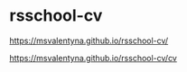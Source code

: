 # rsschool-cv

https://msvalentyna.github.io/rsschool-cv/

https://msvalentyna.github.io/rsschool-cv/cv
